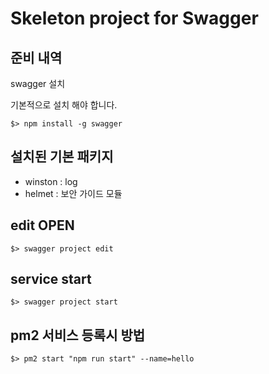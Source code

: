 # Skeleton project for Swagger

## 준비 내역

swagger 설치

기본적으로 설치 해야 합니다.
```
$> npm install -g swagger
```

## 설치된 기본 패키지

 - winston : log 
 - helmet : 보안 가이드 모듈


## edit OPEN

```
$> swagger project edit
```

## service start

```
$> swagger project start
```

## pm2 서비스 등록시 방법

```
$> pm2 start "npm run start" --name=hello
```
